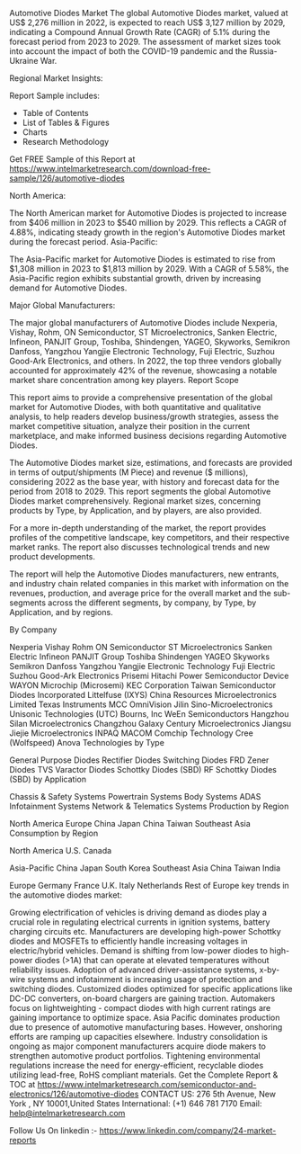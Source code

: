 Automotive Diodes Market
The global Automotive Diodes market, valued at US$ 2,276 million in 2022, is expected to reach US$ 3,127 million by 2029, indicating a Compound Annual Growth Rate (CAGR) of 5.1% during the forecast period from 2023 to 2029. The assessment of market sizes took into account the impact of both the COVID-19 pandemic and the Russia-Ukraine War.



Regional Market Insights:

Report Sample includes:
- Table of Contents
- List of Tables & Figures
- Charts
- Research Methodology

Get FREE Sample of this Report at https://www.intelmarketresearch.com/download-free-sample/126/automotive-diodes




North America:



The North American market for Automotive Diodes is projected to increase from $406 million in 2023 to $540 million by 2029.
This reflects a CAGR of 4.88%, indicating steady growth in the region's Automotive Diodes market during the forecast period.
Asia-Pacific:



The Asia-Pacific market for Automotive Diodes is estimated to rise from $1,308 million in 2023 to $1,813 million by 2029.
With a CAGR of 5.58%, the Asia-Pacific region exhibits substantial growth, driven by increasing demand for Automotive Diodes.


Major Global Manufacturers:



The major global manufacturers of Automotive Diodes include Nexperia, Vishay, Rohm, ON Semiconductor, ST Microelectronics, Sanken Electric, Infineon, PANJIT Group, Toshiba, Shindengen, YAGEO, Skyworks, Semikron Danfoss, Yangzhou Yangjie Electronic Technology, Fuji Electric, Suzhou Good-Ark Electronics, and others.
In 2022, the top three vendors globally accounted for approximately 42% of the revenue, showcasing a notable market share concentration among key players.
Report Scope



This report aims to provide a comprehensive presentation of the global market for Automotive Diodes, with both quantitative and qualitative analysis, to help readers develop business/growth strategies, assess the market competitive situation, analyze their position in the current marketplace, and make informed business decisions regarding Automotive Diodes.



The Automotive Diodes market size, estimations, and forecasts are provided in terms of output/shipments (M Piece) and revenue ($ millions), considering 2022 as the base year, with history and forecast data for the period from 2018 to 2029. This report segments the global Automotive Diodes market comprehensively. Regional market sizes, concerning products by Type, by Application, and by players, are also provided.



For a more in-depth understanding of the market, the report provides profiles of the competitive landscape, key competitors, and their respective market ranks. The report also discusses technological trends and new product developments.



The report will help the Automotive Diodes manufacturers, new entrants, and industry chain related companies in this market with information on the revenues, production, and average price for the overall market and the sub-segments across the different segments, by company, by Type, by Application, and by regions.

By Company



Nexperia
Vishay
Rohm
ON Semiconductor
ST Microelectronics
Sanken Electric
Infineon
PANJIT Group
Toshiba
Shindengen
YAGEO
Skyworks
Semikron Danfoss
Yangzhou Yangjie Electronic Technology
Fuji Electric
Suzhou Good-Ark Electronics
Prisemi
Hitachi Power Semiconductor Device
WAYON
Microchip (Microsemi)
KEC Corporation
Taiwan Semiconductor
Diodes Incorporated
Littelfuse (IXYS)
China Resources Microelectronics Limited
Texas Instruments
MCC
OmniVision
Jilin Sino-Microelectronics
Unisonic Technologies (UTC)
Bourns, Inc
WeEn Semiconductors
Hangzhou Silan Microelectronics
Changzhou Galaxy Century Microelectronics
Jiangsu Jiejie Microelectronics
INPAQ
MACOM
Comchip Technology
Cree (Wolfspeed)
Anova Technologies
by Type



General Purpose Diodes
Rectifier Diodes
Switching Diodes
FRD
Zener Diodes
TVS
Varactor Diodes
Schottky Diodes (SBD)
RF Schottky Diodes (SBD)
by Application



Chassis & Safety Systems
Powertrain Systems
Body Systems
ADAS
Infotainment Systems
Network & Telematics Systems
Production by Region



North America
Europe
China
Japan
China Taiwan
Southeast Asia
Consumption by Region



North America
U.S.
Canada


Asia-Pacific
China
Japan
South Korea
Southeast Asia
China Taiwan
India


Europe
Germany
France
U.K.
Italy
Netherlands
Rest of Europe
key trends in the automotive diodes market:



Growing electrification of vehicles is driving demand as diodes play a crucial role in regulating electrical currents in ignition systems, battery charging circuits etc.
Manufacturers are developing high-power Schottky diodes and MOSFETs to efficiently handle increasing voltages in electric/hybrid vehicles.
Demand is shifting from low-power diodes to high-power diodes (>1A) that can operate at elevated temperatures without reliability issues.
Adoption of advanced driver-assistance systems, x-by-wire systems and infotainment is increasing usage of protection and switching diodes.
Customized diodes optimized for specific applications like DC-DC converters, on-board chargers are gaining traction.
Automakers focus on lightweighting - compact diodes with high current ratings are gaining importance to optimize space.
Asia Pacific dominates production due to presence of automotive manufacturing bases. However, onshoring efforts are ramping up capacities elsewhere.
Industry consolidation is ongoing as major component manufacturers acquire diode makers to strengthen automotive product portfolios.
Tightening environmental regulations increase the need for energy-efficient, recyclable diodes utilizing lead-free, RoHS compliant materials.
Get the Complete Report & TOC at https://www.intelmarketresearch.com/semiconductor-and-electronics/126/automotive-diodes
CONTACT US:
276 5th Avenue, New York , NY 10001,United States
International: (+1) 646 781 7170
Email: help@intelmarketresearch.com

Follow Us On linkedin :- https://www.linkedin.com/company/24-market-reports

